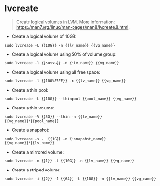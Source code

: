 # lvcreate

> Create logical volumes in LVM.
> More information: <https://man7.org/linux/man-pages/man8/lvcreate.8.html>.

- Create a logical volume of 10GB:

`sudo lvcreate -L {{10G}} -n {{lv_name}} {{vg_name}}`

- Create a logical volume using 50% of volume group:

`sudo lvcreate -l {{50%VG}} -n {{lv_name}} {{vg_name}}`

- Create a logical volume using all free space:

`sudo lvcreate -l {{100%FREE}} -n {{lv_name}} {{vg_name}}`

- Create a thin pool:

`sudo lvcreate -L {{10G}} --thinpool {{pool_name}} {{vg_name}}`

- Create a thin volume:

`sudo lvcreate -V {{5G}} --thin -n {{lv_name}} {{vg_name}}/{{pool_name}}`

- Create a snapshot:

`sudo lvcreate -s -L {{1G}} -n {{snapshot_name}} {{vg_name}}/{{lv_name}}`

- Create a mirrored volume:

`sudo lvcreate -m {{1}} -L {{10G}} -n {{lv_name}} {{vg_name}}`

- Create a striped volume:

`sudo lvcreate -i {{2}} -I {{64}} -L {{10G}} -n {{lv_name}} {{vg_name}}`